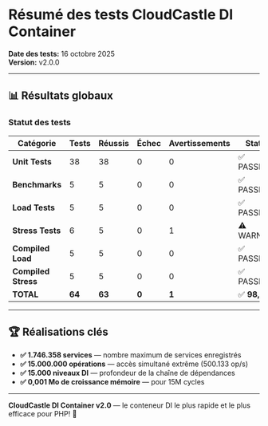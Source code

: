# Résumé des tests CloudCastle DI Container

**Date des tests:** 16 octobre 2025  
**Version:** v2.0.0

---

## 📊 Résultats globaux

### Statut des tests

| Catégorie | Tests | Réussis | Échec | Avertissements | Statut |
|-----------|-------|---------|-------|----------------|--------|
| **Unit Tests** | 38 | 38 | 0 | 0 | ✅ PASSED |
| **Benchmarks** | 5 | 5 | 0 | 0 | ✅ PASSED |
| **Load Tests** | 5 | 5 | 0 | 0 | ✅ PASSED |
| **Stress Tests** | 6 | 5 | 0 | 1 | ⚠️ WARNING |
| **Compiled Load** | 5 | 5 | 0 | 0 | ✅ PASSED |
| **Compiled Stress** | 5 | 5 | 0 | 0 | ✅ PASSED |
| **TOTAL** | **64** | **63** | **0** | **1** | ✅ **98,4%** |

---

## 🏆 Réalisations clés

- **✅ 1.746.358 services** — nombre maximum de services enregistrés
- **✅ 15.000.000 opérations** — accès simultané extrême (500.133 op/s)
- **✅ 15.000 niveaux DI** — profondeur de la chaîne de dépendances
- **✅ 0,001 Mo de croissance mémoire** — pour 15M cycles

---

**CloudCastle DI Container v2.0** — le conteneur DI le plus rapide et le plus efficace pour PHP! 🚀
